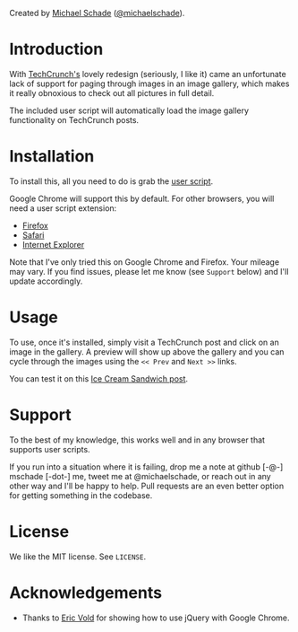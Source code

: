 Created by [Michael Schade](http://mschade.me/)
([@michaelschade](https://twitter.com/intent/user?screen_name=michaelschade)).

Introduction
============

With [TechCrunch's](http://techcrunch.com/) lovely redesign (seriously, I like
it) came an unfortunate lack of support for paging through images in an image
gallery, which makes it really obnoxious to check out all pictures in full
detail.

The included user script will automatically load the image gallery
functionality on TechCrunch posts.

Installation
============

To install this, all you need to do is grab the
[user script](https://raw.github.com/michaelschade/techcrunch-gallery/master/src/techcrunch.user.js).

Google Chrome will support this by default. For other browsers, you will need
a user script extension:

* [Firefox](https://addons.mozilla.org/en-US/firefox/addon/greasemonkey/)
* [Safari](http://www.simplehelp.net/2007/11/14/how-to-run-greasemonkey-scripts-in-safari/)
* [Internet Explorer](http://www.bhelpuri.net/Trixie/)

Note that I've only tried this on Google Chrome and Firefox. Your mileage may
vary. If you find issues, please let me know (see `Support` below) and I'll
update accordingly.

Usage
=====

To use, once it's installed, simply visit a TechCrunch post and click on an
image in the gallery. A preview will show up above the gallery and you can
cycle through the images using the `<< Prev` and `Next >>` links.

You can test it on this [Ice Cream Sandwich post](http://techcrunch.com/2011/10/07/want-to-see-the-next-version-of-android-a-bevy-of-ice-cream-sandwich-screenshots-leak/).

Support
=======

To the best of my knowledge, this works well and in any browser that supports
user scripts.

If you run into a situation where it is failing, drop me a note at github [-@-]
mschade [-dot-] me, tweet me at @michaelschade, or reach out in any other way
and I'll be happy to help. Pull requests are an even better option for getting
something in the codebase.

License
=======

We like the MIT license. See `LICENSE`.

Acknowledgements
================

* Thanks to [Eric Vold](http://erikvold.com/blog/index.cfm/2010/6/14/using-jquery-with-a-user-script)
  for showing how to use jQuery with Google Chrome.

